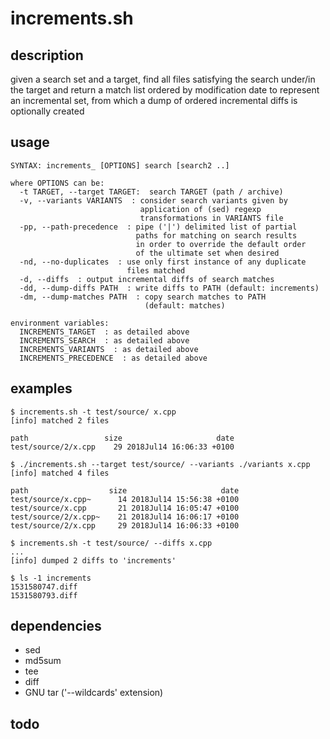 # increments.sh

## description
given a search set and a target, find all files satisfying the search under/in the target and return a match list ordered by modification date to represent an incremental set, from which a dump of ordered incremental diffs is optionally created

## usage
```
SYNTAX: increments_ [OPTIONS] search [search2 ..]

where OPTIONS can be:
  -t TARGET, --target TARGET:  search TARGET (path / archive)
  -v, --variants VARIANTS  : consider search variants given by
                             application of (sed) regexp
                             transformations in VARIANTS file
  -pp, --path-precedence  : pipe ('|') delimited list of partial
                            paths for matching on search results
                            in order to override the default order
                            of the ultimate set when desired
  -nd, --no-duplicates  : use only first instance of any duplicate
                          files matched
  -d, --diffs  : output incremental diffs of search matches
  -dd, --dump-diffs PATH  : write diffs to PATH (default: increments)
  -dm, --dump-matches PATH  : copy search matches to PATH
                              (default: matches)

environment variables:
  INCREMENTS_TARGET  : as detailed above
  INCREMENTS_SEARCH  : as detailed above
  INCREMENTS_VARIANTS  : as detailed above
  INCREMENTS_PRECEDENCE  : as detailed above
```

## examples
```
$ increments.sh -t test/source/ x.cpp
[info] matched 2 files

path                 size                     date
test/source/2/x.cpp    29 2018Jul14 16:06:33 +0100
```

```
$ ./increments.sh --target test/source/ --variants ./variants x.cpp
[info] matched 4 files

path                  size                     date
test/source/x.cpp~      14 2018Jul14 15:56:38 +0100
test/source/x.cpp       21 2018Jul14 16:05:47 +0100
test/source/2/x.cpp~    21 2018Jul14 16:06:17 +0100
test/source/2/x.cpp     29 2018Jul14 16:06:33 +0100
```

```
$ increments.sh -t test/source/ --diffs x.cpp
...
[info] dumped 2 diffs to 'increments'

$ ls -1 increments
1531580747.diff
1531580793.diff
```

## dependencies
- sed
- md5sum
- tee
- diff
- GNU tar ('--wildcards' extension)

## todo
